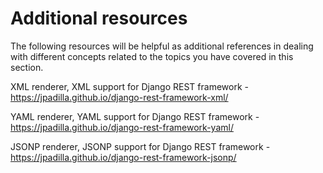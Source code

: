 <h1>Additional resources</h1>
The following resources will be helpful as additional references in dealing with different concepts related to the topics you have covered in this section. 

XML renderer, XML support for Django REST framework - https://jpadilla.github.io/django-rest-framework-xml/

YAML renderer, YAML support for Django REST framework - https://jpadilla.github.io/django-rest-framework-yaml/

JSONP renderer, JSONP support for Django REST framework - https://jpadilla.github.io/django-rest-framework-jsonp/
 